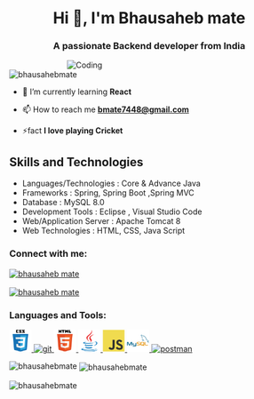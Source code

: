 <h1 align="center">Hi 👋, I'm Bhausaheb mate</h1>
<h3 align="center">A passionate Backend developer from India</h3>
<img align="right" alt="Coding" width="400" src="https://static.vecteezy.com/system/resources/thumbnails/011/868/785/original/animated-isolated-coding-specialist-window-with-typing-web-developer-looped-flat-2d-character-4k-footage-with-alpha-channel-programming-colorful-animation-for-mobile-website-social-media-video.jpg">

<p align="left"> <img src="https://komarev.com/ghpvc/?username=bhausahebmate&label=Profile%20views&color=0e75b6&style=flat" alt="bhausahebmate" /> </p>

- 🌱 I’m currently learning **React**

- 📫 How to reach me **bmate7448@gmail.com**

- ⚡fact **I love playing Cricket**

## Skills and Technologies
-	Languages/Technologies : Core & Advance Java
- Frameworks : Spring, Spring Boot ,Spring MVC
- Database : MySQL 8.0
- Development Tools : Eclipse , Visual Studio Code
- Web/Application Server : Apache Tomcat 8
- Web Technologies : HTML, CSS, Java Script



<h3 align="left">Connect with me:</h3>
<p align="left">
<a href="https://www.linkedin.com/in/bhausaheb-mate" target="blank"><img align="center" src="https://raw.githubusercontent.com/rahuldkjain/github-profile-readme-generator/master/src/images/icons/Social/linked-in-alt.svg" alt="bhausaheb mate" height="30" width="40" /></a>
  
<a href="https://sites.google.com/view/bhausaheb-mate/home" target="blank"><img align="center" src="https://tse4.mm.bing.net/th?id=OIP.0LgAS_K3JViGnyoxfdl3PwHaFh&pid=Api&P=0&h=180" alt="bhausaheb mate" height="30" width="40" /></a>


</p>


<h3 align="left">Languages and Tools:</h3>
<p align="left"> <a href="https://www.w3schools.com/css/" target="_blank" rel="noreferrer"> <img src="https://raw.githubusercontent.com/devicons/devicon/master/icons/css3/css3-original-wordmark.svg" alt="css3" width="40" height="40"/> </a> <a href="https://git-scm.com/" target="_blank" rel="noreferrer"> <img src="https://www.vectorlogo.zone/logos/git-scm/git-scm-icon.svg" alt="git" width="40" height="40"/> </a> <a href="https://www.w3.org/html/" target="_blank" rel="noreferrer"> <img src="https://raw.githubusercontent.com/devicons/devicon/master/icons/html5/html5-original-wordmark.svg" alt="html5" width="40" height="40"/> </a> <a href="https://www.java.com" target="_blank" rel="noreferrer"> <img src="https://raw.githubusercontent.com/devicons/devicon/master/icons/java/java-original.svg" alt="java" width="40" height="40"/> </a> <a href="https://developer.mozilla.org/en-US/docs/Web/JavaScript" target="_blank" rel="noreferrer"> <img src="https://raw.githubusercontent.com/devicons/devicon/master/icons/javascript/javascript-original.svg" alt="javascript" width="40" height="40"/> </a> <a href="https://www.mysql.com/" target="_blank" rel="noreferrer"> <img src="https://raw.githubusercontent.com/devicons/devicon/master/icons/mysql/mysql-original-wordmark.svg" alt="mysql" width="40" height="40"/> </a> <a href="https://postman.com" target="_blank" rel="noreferrer"> <img src="https://www.vectorlogo.zone/logos/getpostman/getpostman-icon.svg" alt="postman" width="40" height="40"/> </a> </p>


<p><img align="left" src="https://github-readme-stats.vercel.app/api/top-langs?username=bhausahebmate&show_icons=true&locale=en&layout=compact" alt="bhausahebmate" /></p>


<p>&nbsp;<img align="center" src="https://github-readme-stats.vercel.app/api?username=bhausahebmate&show_icons=true&locale=en" alt="bhausahebmate" /></p>


<p><img align="center" src="https://github-readme-streak-stats.herokuapp.com/?user=bhausahebmate&" alt="bhausahebmate" /></p>
